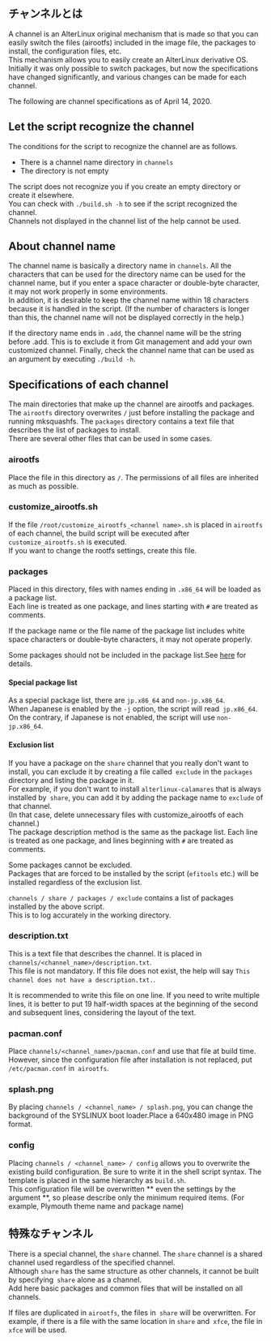 ## チャンネルとは
A channel is an AlterLinux original mechanism that is made so that you can easily switch the files (airootfs) included in the image file, the packages to install, the configuration files, etc.  
This mechanism allows you to easily create an AlterLinux derivative OS.  
Initially it was only possible to switch packages, but now the specifications have changed significantly, and various changes can be made for each channel.  


The following are channel specifications as of April 14, 2020.  


## Let the script recognize the channel
The conditions for the script to recognize the channel are as follows.  

- There is a channel name directory in `channels`
- The directory is not empty

The script does not recognize you if you create an empty directory or create it elsewhere.  
You can check with `./build.sh -h` to see if the script recognized the channel.  
Channels not displayed in the channel list of the help cannot be used.


## About channel name
The channel name is basically a directory name in `channels`.
All the characters that can be used for the directory name can be used for the channel name, but if you enter a space character or double-byte character, it may not work properly in some environments.  
In addition, it is desirable to keep the channel name within 18 characters because it is handled in the script. (If the number of characters is longer than this, the channel name will not be displayed correctly in the help.)  
  
If the directory name ends in `.add`, the channel name will be the string before .add.
This is to exclude it from Git management and add your own customized channel.
Finally, check the channel name that can be used as an argument by executing `./build -h`.


## Specifications of each channel
The main directories that make up the channel are airootfs and packages.  
The `airootfs` directory overwrites `/` just before installing the package and running mksquashfs.
The `packages` directory contains a text file that describes the list of packages to install.  
There are several other files that can be used in some cases.


### airootfs
Place the file in this directory as `/`. The permissions of all files are inherited as much as possible.  

### customize_airootfs.sh
If the file `/root/customize_airootfs_<channel name>.sh` is placed in `airootfs` of each channel, the build script will be executed after `customize_airootfs.sh` is executed.  
If you want to change the rootfs settings, create this file.  


### packages
Placed in this directory, files with names ending in `.x86_64` will be loaded as a package list.  
Each line is treated as one package, and lines starting with `#` are treated as comments.  

If the package name or the file name of the package list includes white space characters or double-byte characters, it may not operate properly.

Some packages should not be included in the package list.See [here](PACKAGE.md) for details.


#### Special package list
As a special package list, there are `jp.x86_64` and `non-jp.x86_64`.  
When Japanese is enabled by the `-j` option, the script will read` jp.x86_64`.  
On the contrary, if Japanese is not enabled, the script will use `non-jp.x86_64`.  


#### Exclusion list
If you have a package on the `share` channel that you really don't want to install, you can exclude it by creating a file called` exclude` in the `packages` directory and listing the package in it.  
For example, if you don't want to install `alterlinux-calamares` that is always installed by` share`, you can add it by adding the package name to `exclude` of that channel.  
(In that case, delete unnecessary files with customize_airootfs of each channel.)  
The package description method is the same as the package list. Each line is treated as one package, and lines beginning with `#` are treated as comments.  
  
Some packages cannot be excluded.  
Packages that are forced to be installed by the script (`efitools` etc.) will be installed regardless of the exclusion list.  
  
`channels / share / packages / exclude` contains a list of packages installed by the above script.  
This is to log accurately in the working directory.  


### description.txt
This is a text file that describes the channel. It is placed in `channels/<channel_name>/description.txt`.  
This file is not mandatory. If this file does not exist, the help will say `This channel does not have a description.txt.`.  

It is recommended to write this file on one line. If you need to write multiple lines, it is better to put 19 half-width spaces at the beginning of the second and subsequent lines, considering the layout of the text.  


### pacman.conf
Place `channels/<channel_name>/pacman.conf` and use that file at build time. However, since the configuration file after installation is not replaced, put `/etc/pacman.conf` in` airootfs`.


### splash.png
By placing `channels / <channel_name> / splash.png`, you can change the background of the SYSLINUX boot loader.Place a 640x480 image in PNG format.  


### config
Placing `channels / <channel_name> / config` allows you to overwrite the existing build configuration. Be sure to write it in the shell script syntax. The template is placed in the same hierarchy as `build.sh`.  
This configuration file will be overwritten ** even the settings by the argument **, so please describe only the minimum required items. (For example, Plymouth theme name and package name)  

## 特殊なチャンネル
There is a special channel, the `share` channel. The `share` channel is a shared channel used regardless of the specified channel.  
Although `share` has the same structure as other channels, it cannot be built by specifying` share` alone as a channel.  
Add here basic packages and common files that will be installed on all channels.  
  
If files are duplicated in `airootfs`, the files in` share` will be overwritten.
For example, if there is a file with the same location in `share` and` xfce`, the file in `xfce` will be used.
